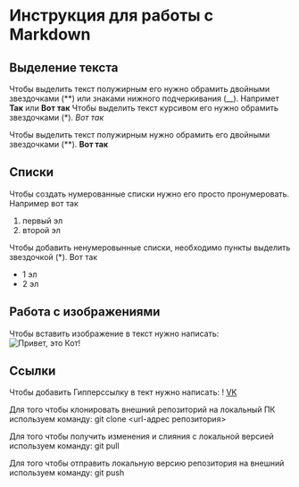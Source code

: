# Инструкция для работы с Markdown

## Выделение текста

Чтобы выделить текст полужирным его нужно обрамить двойными звездочками (**) или знаками нижного подчеркивания (__).
Напримет **Так** или __Вот так__
Чтобы выделить текст курсивом его нужно обрамить звездочками (*). *Вот так*

Чтобы выделить текст полужирным нужно обрамить его двойными звездочками (**). **Вот так**

## Списки

Чтобы создать нумерованные списки нужно его просто пронумеровать.
Например вот так
1. первый эл
2. второй эл

Чтобы добавить ненумеровынные списки, необходимо пункты выделить звездочкой (*). Вот так
* 1 эл
* 2 эл

## Работа с изображениями

Чтобы вставить изображение в текст нужно написать:
![Привет, это Кот!](kot.jpg)

## Ссылки

Чтобы добавить Гипперссылку в тект нужно написать:
! [VK](https://vk.com/)

Для того чтобы клонировать внешний репозиторий на локальный ПК используем команду:
git clone <url-адрес репозитория>

Для того чтобы получить изменения и слияния с локальной версией используем команду:
git pull

Для того чтобы отправить локальную версию репозитория на внешний используем команду:
git push